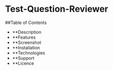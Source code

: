 # Test-Question-Reviewer

##Table of Contents
- **Description
- **Features
- **Screenshot
- **Installation
- **Technologies
- **Support
- **Licence

